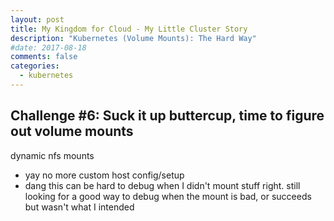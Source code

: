 ```yaml
---
layout: post
title: My Kingdom for Cloud - My Little Cluster Story
description: "Kubernetes (Volume Mounts): The Hard Way"
#date: 2017-08-18
comments: false
categories:
  - kubernetes
---
```


## Challenge #6: Suck it up buttercup, time to figure out volume mounts
dynamic nfs mounts
* yay no more custom host config/setup
* dang this can be hard to debug when I didn't mount stuff right. still looking for a good
way to debug when the mount is bad, or succeeds but wasn't what I intended

